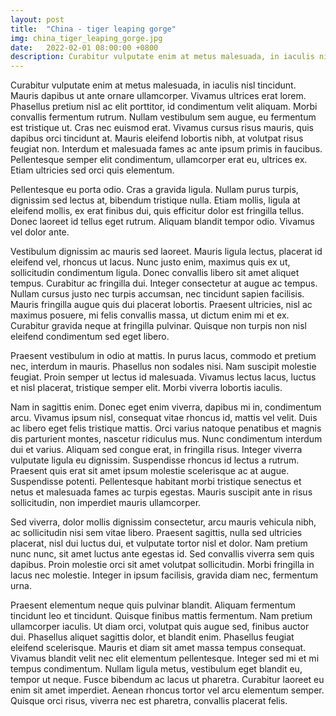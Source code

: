 ```yaml
---
layout: post
title:  "China - tiger leaping gorge"
img: china_tiger_leaping_gorge.jpg
date:   2022-02-01 08:00:00 +0800
description: Curabitur vulputate enim at metus malesuada, in iaculis nisl tincidunt. Mauris dapibus ut ante ornare ullamcorper. Vivamus ultrices erat lorem. Phasellus pretium nisl ac elit porttitor, id condimentum velit aliquam.
---
```


Curabitur vulputate enim at metus malesuada, in iaculis nisl tincidunt. Mauris dapibus ut ante ornare ullamcorper. Vivamus ultrices erat lorem. Phasellus pretium nisl ac elit porttitor, id condimentum velit aliquam. Morbi convallis fermentum rutrum. Nullam vestibulum sem augue, eu fermentum est tristique ut. Cras nec euismod erat. Vivamus cursus risus mauris, quis dapibus orci tincidunt at. Mauris eleifend lobortis nibh, at volutpat risus feugiat non. Interdum et malesuada fames ac ante ipsum primis in faucibus. Pellentesque semper elit condimentum, ullamcorper erat eu, ultrices ex. Etiam ultricies sed orci quis elementum.

Pellentesque eu porta odio. Cras a gravida ligula. Nullam purus turpis, dignissim sed lectus at, bibendum tristique nulla. Etiam mollis, ligula at eleifend mollis, ex erat finibus dui, quis efficitur dolor est fringilla tellus. Donec laoreet id tellus eget rutrum. Aliquam blandit tempor odio. Vivamus vel dolor ante.

Vestibulum dignissim ac mauris sed laoreet. Mauris ligula lectus, placerat id eleifend vel, rhoncus ut lacus. Nunc justo enim, maximus quis ex ut, sollicitudin condimentum ligula. Donec convallis libero sit amet aliquet tempus. Curabitur ac fringilla dui. Integer consectetur at augue ac tempus. Nullam cursus justo nec turpis accumsan, nec tincidunt sapien facilisis. Mauris fringilla augue quis dui placerat lobortis. Praesent ultricies, nisl ac maximus posuere, mi felis convallis massa, ut dictum enim mi et ex. Curabitur gravida neque at fringilla pulvinar. Quisque non turpis non nisl eleifend condimentum sed eget libero.

Praesent vestibulum in odio at mattis. In purus lacus, commodo et pretium nec, interdum in mauris. Phasellus non sodales nisi. Nam suscipit molestie feugiat. Proin semper ut lectus id malesuada. Vivamus lectus lacus, luctus et nisl placerat, tristique semper elit. Morbi viverra lobortis iaculis.

Nam in sagittis enim. Donec eget enim viverra, dapibus mi in, condimentum arcu. Vivamus ipsum nisl, consequat vitae rhoncus id, mattis vel velit. Duis ac libero eget felis tristique mattis. Orci varius natoque penatibus et magnis dis parturient montes, nascetur ridiculus mus. Nunc condimentum interdum dui et varius. Aliquam sed congue erat, in fringilla risus. Integer viverra vulputate ligula eu dignissim. Suspendisse rhoncus id lectus a rutrum. Praesent quis erat sit amet ipsum molestie scelerisque ac at augue. Suspendisse potenti. Pellentesque habitant morbi tristique senectus et netus et malesuada fames ac turpis egestas. Mauris suscipit ante in risus sollicitudin, non imperdiet mauris ullamcorper.

Sed viverra, dolor mollis dignissim consectetur, arcu mauris vehicula nibh, ac sollicitudin nisi sem vitae libero. Praesent sagittis, nulla sed ultricies placerat, nisl dui luctus dui, et vulputate tortor nisl et dolor. Nam pretium nunc nunc, sit amet luctus ante egestas id. Sed convallis viverra sem quis dapibus. Proin molestie orci sit amet volutpat sollicitudin. Morbi fringilla in lacus nec molestie. Integer in ipsum facilisis, gravida diam nec, fermentum urna.

Praesent elementum neque quis pulvinar blandit. Aliquam fermentum tincidunt leo et tincidunt. Quisque finibus mattis fermentum. Nam pretium ullamcorper iaculis. Ut diam orci, volutpat quis augue sed, finibus auctor dui. Phasellus aliquet sagittis dolor, et blandit enim. Phasellus feugiat eleifend scelerisque. Mauris et diam sit amet massa tempus consequat. Vivamus blandit velit nec elit elementum pellentesque. Integer sed mi et mi tempus condimentum. Nullam ligula metus, vestibulum eget blandit eu, tempor ut neque. Fusce bibendum ac lacus ut pharetra. Curabitur laoreet eu enim sit amet imperdiet. Aenean rhoncus tortor vel arcu elementum semper. Quisque orci risus, viverra nec est pharetra, convallis placerat felis.
